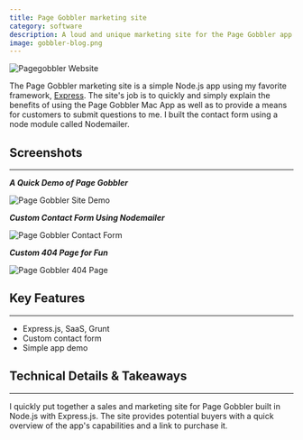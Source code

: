 ```yaml
---
title: Page Gobbler marketing site
category: software
description: A loud and unique marketing site for the Page Gobbler app
image: gobbler-blog.png
---
```

![Pagegobbler Website](/gobbler-site-screens/gobbler-site-homepage.png)

The Page Gobbler marketing site is a simple Node.js app using my favorite framework, [Express](http://expressjs.com/). The site's job is to quickly and simply explain the benefits of using the Page Gobbler Mac App as well as to provide a means for customers to submit questions to me. I built the contact form using a node module called Nodemailer.

## Screenshots

* * *

**_A Quick Demo of Page Gobbler_**

![Page Gobbler Site Demo](/gobbler-site-screens/page-gobbler-site-demo.png)

**_Custom Contact Form Using Nodemailer_**

![Page Gobbler Contact Form](/gobbler-site-screens/page-gobbler-site-contact.png)

**_Custom 404 Page for Fun_**

![Page Gobbler 404 Page](/gobbler-site-screens/page-gobbler-site-404.png)

## Key Features

* * *

* Express.js, SaaS, Grunt
* Custom contact form
* Simple app demo

## Technical Details & Takeaways

* * *

I quickly put together a sales and marketing site for Page Gobbler built in Node.js with Express.js. The site provides potential buyers with a quick overview of the app's capabilities and a link to purchase it.